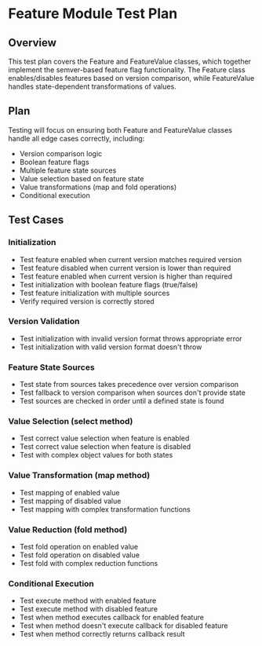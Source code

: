 # Feature Module Test Plan

## Overview
This test plan covers the Feature and FeatureValue classes, which together implement the semver-based feature flag functionality. The Feature class enables/disables features based on version comparison, while FeatureValue handles state-dependent transformations of values.

## Plan
Testing will focus on ensuring both Feature and FeatureValue classes handle all edge cases correctly, including:
- Version comparison logic
- Boolean feature flags
- Multiple feature state sources
- Value selection based on feature state
- Value transformations (map and fold operations)
- Conditional execution

## Test Cases

### Initialization
- Test feature enabled when current version matches required version
- Test feature disabled when current version is lower than required
- Test feature enabled when current version is higher than required
- Test initialization with boolean feature flags (true/false)
- Test feature initialization with multiple sources
- Verify required version is correctly stored

### Version Validation
- Test initialization with invalid version format throws appropriate error
- Test initialization with valid version format doesn't throw

### Feature State Sources
- Test state from sources takes precedence over version comparison
- Test fallback to version comparison when sources don't provide state
- Test sources are checked in order until a defined state is found

### Value Selection (select method)
- Test correct value selection when feature is enabled
- Test correct value selection when feature is disabled
- Test with complex object values for both states

### Value Transformation (map method)
- Test mapping of enabled value
- Test mapping of disabled value
- Test mapping with complex transformation functions

### Value Reduction (fold method)
- Test fold operation on enabled value
- Test fold operation on disabled value
- Test fold with complex reduction functions

### Conditional Execution
- Test execute method with enabled feature
- Test execute method with disabled feature
- Test when method executes callback for enabled feature
- Test when method doesn't execute callback for disabled feature
- Test when method correctly returns callback result